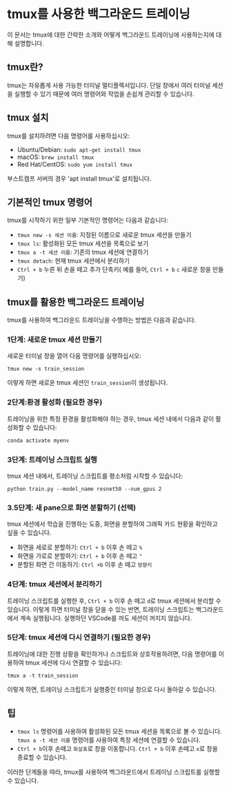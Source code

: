 **tmux를 사용한 백그라운드 트레이닝**
=====================================

이 문서는 tmux에 대한 간략한 소개와 어떻게 백그라운드 트레이닝에 사용하는지에 대해 설명합니다.

**tmux란?**
----------------

tmux는 자유롭게 사용 가능한 터미널 멀티플렉서입니다. 단일 창에서 여러 터미널 세션을 실행할 수 있기 때문에 여러 명령어와 작업을 손쉽게 관리할 수 있습니다.

**tmux 설치**
----------------

tmux를 설치하려면 다음 명령어를 사용하십시오:

* Ubuntu/Debian: `sudo apt-get install tmux`
* macOS: `brew install tmux`
* Red Hat/CentOS: `sudo yum install tmux`

부스트캠프 서버의 경우 'apt install tmux'로 설치됩니다.

**기본적인 tmux 명령어**
-------------------------

tmux를 시작하기 위한 일부 기본적인 명령어는 다음과 같습니다:

* `tmux new -s 세션 이름`: 지정된 이름으로 새로운 tmux 세션을 만들기
* `tmux ls`: 활성화된 모든 tmux 세션을 목록으로 보기
* `tmux a -t 세션 이름`: 기존의 tmux 세션에 연결하기
* `tmux detach`: 현재 tmux 세션에서 분리하기
* `Ctrl + b` 누른 뒤 손을 떼고 추가 단축키( 예를 들어, `Ctrl + b` `c` 새로운 창을 만들기)

**tmux를 활용한 백그라운드 트레이닝**
----------------------------------------

tmux를 사용하여 백그라운드 트레이닝을 수행하는 방법은 다음과 같습니다.

### 1단계: 새로운 tmux 세션 만들기

새로운 터미널 창을 열어 다음 명령어를 실행하십시오:
```
tmux new -s train_session
```
이렇게 하면 새로운 tmux 세션인 `train_session`이 생성됩니다.

### 2단계:환경 활성화 (필요한 경우)

트레이닝을 위한 특정 환경을 활성화해야 하는 경우, tmux 세션 내에서 다음과 같이 활성화할 수 있습니다:
```bash
conda activate myenv
```
### 3단계: 트레이닝 스크립트 실행

tmux 세션 내에서, 트레이닝 스크립트를 평소처럼 시작할 수 있습니다:
```
python train.py --model_name resnet50 --num_gpus 2
```
### 3.5단계: 새 pane으로 화면 분할하기 (선택)
tmux 세션에서 학습을 진행하는 도중, 화면을 분할하여 그래픽 카드 현황을 확인하고 싶을 수 있습니다.
- 화면을 세로로 분할하기: `Ctrl + b` 이후 손 떼고 `%`
- 화면을 가로로 분할하기: `Ctrl + b` 이후 손 떼고 `"`
- 분할된 화면 간 이동하기: `Ctrl +b` 이후 손 떼고 `방향키`
### 4단계: tmux 세션에서 분리하기

트레이닝 스크립트를 실행한 후, `Ctrl + b` 이후 손 떼고 `d`로 tmux 세션에서 분리할 수 있습니다.  이렇게 하면 터미널 창을 닫을 수 있는 반면, 트레이닝 스크립트는 백그라운드에서 계속 실행됩니다.
실행하던 VSCode를 꺼도 세션이 꺼지지 않습니다.
### 5단계: tmux 세션에 다시 연결하기 (필요한 경우)

트레이닝에 대한 진행 상황을 확인하거나 스크립트와 상호작용하려면, 다음 명령어를 이용하여 tmux 세션에 다시 연결할 수 있습니다:
```
tmux a -t train_session
```
이렇게 하면, 트레이닝 스크립트가 실행중인 터미널 창으로 다시 돌아갈 수 있습니다.

**팁**
-------------

* `tmux ls` 명령어를 사용하여 활성화된 모든 tmux 세션을 목록으로 볼 수 있습니다. `tmux a -t 세션 이름` 명령어를 사용하여 특정 세션에 연결할 수 있습니다.
* `Ctrl + b`이후 손떼고 `화살표`로 창을 이동합니다. `Ctrl + b` 이후 손떼고 `x`로 창을 종료할 수 있습니다.

이러한 단계들을 따라, tmux를 사용하여 백그라운드에서 트레이닝 스크립트를 실행할 수 있습니다.
